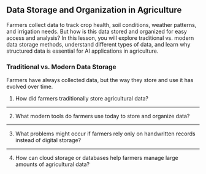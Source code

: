 ## Data Storage and Organization in Agriculture

Farmers collect data to track crop health, soil conditions, weather patterns, and irrigation needs. But how is this data stored and organized for easy access and analysis? In this lesson, you will explore traditional vs. modern data storage methods, understand different types of data, and learn why structured data is essential for AI applications in agriculture.

### Traditional vs. Modern Data Storage

Farmers have always collected data, but the way they store and use it has evolved over time.

1. How did farmers traditionally store agricultural data?
________________________________________



2. What modern tools do farmers use today to store and organize data?
________________________________________



3. What problems might occur if farmers rely only on handwritten records instead of digital storage?
________________________________________



4. How can cloud storage or databases help farmers manage large amounts of agricultural data?

